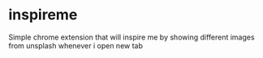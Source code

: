 # inspireme
Simple chrome extension that will inspire me by showing different images from unsplash whenever i open new tab
